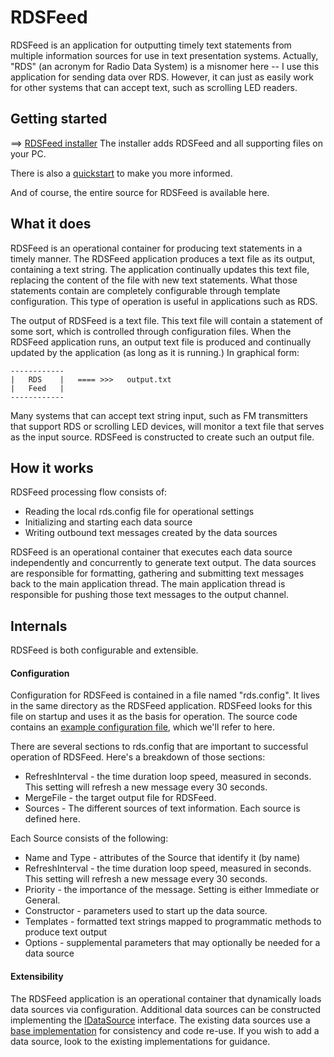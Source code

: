 # RDSFeed

RDSFeed is an application for outputting timely text statements from multiple information sources for use 
in text presentation systems. Actually, "RDS" (an acronym for Radio Data System) is a misnomer here -- I 
use this application for sending data over RDS. However, it can just as easily work for other systems 
that can accept text, such as scrolling LED readers.


## Getting started

==> [RDSFeed installer](https://dl.dropbox.com/u/7320109/RDSFeedInstall.msi) The installer adds RDSFeed 
and all supporting files on your PC.

There is also a [quickstart](https://github.com/greenlakexmas/RDSFeed/blob/master/QUICKSTART.md) to make you
more informed.

And of course, the entire source for RDSFeed is available here.

## What it does

RDSFeed is an operational container for producing text statements in a timely manner. The RDSFeed application
produces a text file as its output, containing a text string. The application continually updates this text file, 
replacing the content of the file with new text statements. What those statements contain are completely 
configurable through template configuration. This type of operation is useful in applications such as RDS.


The output of RDSFeed is a text file. This text file will contain a statement of some sort, which is controlled
through configuration files. When the RDSFeed application runs, an output text file is produced and continually 
updated by the application (as long as it is running.) In graphical form:

```
------------
|   RDS    |   ==== >>>   output.txt
|   Feed   |
------------
```

Many systems that can accept text string input, such as FM transmitters that support RDS or scrolling LED devices, 
will monitor a text file that serves as the input source. RDSFeed is constructed to create such an output file.


## How it works

RDSFeed processing flow consists of:

* Reading the local rds.config file for operational settings
* Initializing and starting each data source
* Writing outbound text messages created by the data sources

RDSFeed is an operational container that executes each data source independently and concurrently to
generate text output. The data sources are responsible for formatting, gathering and submitting text 
messages back to the main application thread. The main application thread is responsible for pushing 
those text messages to the output channel.

## Internals

RDSFeed is both configurable and extensible.

#### Configuration

Configuration for RDSFeed is contained in a file named "rds.config". It lives in the same directory as the RDSFeed
application. RDSFeed looks for this file on startup and uses it as the basis for operation.
The source code contains an 
[example configuration file](https://github.com/greenlakexmas/RDSFeed/blob/master/rds.config.example "configuration file"), 
which we'll refer to here.

There are several sections to rds.config that are important to successful operation of RDSFeed. Here's a breakdown
of those sections:

* RefreshInterval - the time duration loop speed, measured in seconds. This setting will 
refresh a new message every 30 seconds.
* MergeFile - the target output file for RDSFeed.
* Sources - The different sources of text information. Each source is defined here.

Each Source consists of the following:

* Name and Type - attributes of the Source that identify it (by name) 
* RefreshInterval - the time duration loop speed, measured in seconds. This setting will 
refresh a new message every 30 seconds.
* Priority - the importance of the message. Setting is either Immediate or General.
* Constructor - parameters used to start up the data source.
* Templates - formatted text strings mapped to programmatic methods to produce text output
* Options - supplemental parameters that may optionally be needed for a data source

#### Extensibility

The RDSFeed application is an operational container that dynamically loads data sources via configuration. 
Additional data sources can be constructed implementing the 
[IDataSource](https://github.com/greenlakexmas/RDSFeed/blob/master/DataSources/IDataSource.cs) interface. The
existing data sources use a 
[base implementation](https://github.com/greenlakexmas/RDSFeed/blob/master/DataSources/BaseDataSource.cs) 
for consistency and code re-use. If you wish to add a data source, look to the existing implementations
for guidance.
